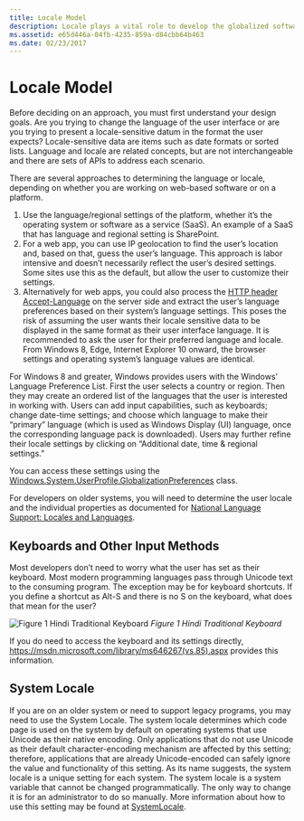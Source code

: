 ```yaml
---
title: Locale Model
description: Locale plays a vital role to develop the globalized software to be locale and culture aware.
ms.assetid: e65d446a-04fb-4235-859a-d84cbb64b463
ms.date: 02/23/2017
---
```

# Locale Model

Before deciding on an approach, you must first understand your design goals. Are you trying to change the language of the user interface or are you trying to present a locale-sensitive datum in the format the user expects? Locale-sensitive data are items such as date formats or sorted lists. Language and locale are related concepts, but are not interchangeable and there are sets of APIs to address each scenario.

There are several approaches to determining the language or locale, depending on whether you are working on web-based software or on a platform.

1.  Use the language/regional settings of the platform, whether it’s the operating system or software as a service (SaaS). An example of a SaaS that has language and regional setting is SharePoint.
2.  For a web app, you can use IP geolocation to find the user’s location and, based on that, guess the user’s language. This approach is labor intensive and doesn’t necessarily reflect the user’s desired settings. Some sites use this as the default, but allow the user to customize their settings.
3.  Alternatively for web apps, you could also process the [HTTP header Accept-Language](https://www.w3.org/Protocols/rfc2616/rfc2616-sec14.html) on the server side and extract the user’s language preferences based on their system’s language settings. This poses the risk of assuming the user wants their locale sensitive data to be displayed in the same format as their user interface language. It is recommended to ask the user for their preferred language and locale. From Windows 8, Edge, Internet Explorer 10 onward, the browser settings and operating system’s language values are identical.

For Windows 8 and greater, Windows provides users with the Windows’ Language Preference List. First the user selects a country or region. Then they may create an ordered list of the languages that the user is interested in working with. Users can add input capabilities, such as keyboards; change date-time settings; and choose which language to make their “primary” language (which is used as Windows Display (UI) language, once the corresponding language pack is downloaded). Users may further refine their locale settings by clicking on “Additional date, time & regional settings.”

You can access these settings using the [Windows.System.UserProfile.GlobalizationPreferences](/uwp/api/Windows.System.UserProfile.GlobalizationPreferences) class.

For developers on older systems, you will need to determine the user locale and the individual properties as documented for [National Language Support: Locales and Languages](https://msdn.microsoft.com/library/dd318716(v=vs.85).aspx).

## Keyboards and Other Input Methods

Most developers don’t need to worry what the user has set as their keyboard. Most modern programming languages pass through Unicode text to the consuming program. The exception may be for keyboard shortcuts. If you define a shortcut as Alt-S and there is no S on the keyboard, what does that mean for the user?

![Figure 1 Hindi Traditional Keyboard](/media/hubs/globalization/IC866727.png "Hindi Traditional Keyboard") *Figure 1 Hindi Traditional Keyboard*

If you do need to access the keyboard and its settings directly, <https://msdn.microsoft.com/library/ms646267(vs.85).aspx> provides this information.

## System Locale

If you are on an older system or need to support legacy programs, you may need to use the System Locale. The system locale determines which code page is used on the system by default on operating systems that use Unicode as their native encoding. Only applications that do not use Unicode as their default character-encoding mechanism are affected by this setting; therefore, applications that are already Unicode-encoded can safely ignore the value and functionality of this setting. As its name suggests, the system locale is a unique setting for each system. The system locale is a system variable that cannot be changed programmatically. The only way to change it is for an administrator to do so manually. More information about how to use this setting may be found at [SystemLocale](/windows-hardware/customize/desktop/unattend/microsoft-windows-international-core-winpe-systemlocale).


